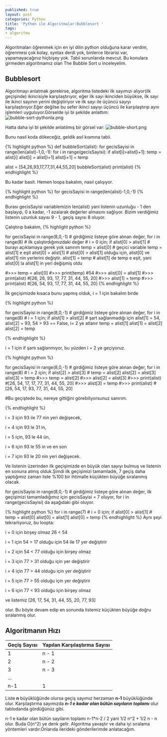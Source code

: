 ```yaml
---
published: true
layout: post
categories: Python
title: 'Python ile Algoritmalar:Bubblesort '
tags: 
- algoritma
---
```

Algoritmaları öğrenmek için en iyi dilin python olduğuna karar verdim, öğrenmesi çok kolay, syntax derdi yok, binlerce librarisi var, yapamayacağınız hiçbişey yok. Tabii sorunlarıda mevcut. Bu konulara girmeden algoritmamız olan The Bubble Sort u inceleyelim.

## Bubblesort

Algoritmayı anlatmak gerekirse, algoritma listedeki ilk sayımızı alıyor(ilk geçişinde) ikincisiyle karşılaştırıyor, eğer ilk sayı ikinciden büyükse, ilk sayı ile ikinci sayının yerini değiştiriyor ve ilk sayı ile üçüncü sayıyı karşılaştırıyor.Eğer değilse bu sefer ikinci sayıyı üçüncü ile karşılaştırıp aynı işlemleri uyguluyor.Görselde iyi bi şekilde anlattım:
![bubble-sort-pythonla.png]({{site.baseurl}}/images/bubblesort/bubble-sort-pythonla.png)

Hatta daha iyi bi şekilde anlatılmış bir görsel var:
![bubble-short.png]({{site.baseurl}}/images/bubblesort/bubble-short.png)

Bunu nasıl koda dökeceğiz, geldik asıl kısmına tabii. 

{% highlight python %}
def bubbleSort(alist):
    for gecisSayisi in range(len(alist)-1,0,-1):
        for i in range(gecisSayisi):
            if alist[i]>alist[i+1]:
                temp = alist[i]
                alist[i] = alist[i+1]
                alist[i+1] = temp

alist = [54,26,93,17,77,31,44,55,20]
bubbleSort(alist)
print(alist)
{% endhighlight %}

Bu kadar basit. Hemen loopa bakalım, nasıl çalışıyor.

{% highlight python %}
for gecisSayisi in range(len(alist)-1,0,-1)
{% endhighlight %}

Burası gecisSayisi variablemizin len(alist) yani listenin uzunluğu - 1 den başlayıp, 0 a kadar, -1 azalarak değerler almasını sağlıyor. Bizim verdiğimiz listenin uzunluk sayısı 9 - 1, geçiş sayısı 8 oluyor.

Çalıştırıp bakalım,
{% highlight python %}

for gecisSayisi in range(8,0,-1) # girdiğimiz listeye göre alınan değer,
	for i in range(8) # ilk çalıştırdığımızdaki değer
    	# i = 0 için;
        if alist[0] > alist[1] # burayı açıklamaya gerek yok sanırım
          temp = alist[0] # geçici variable temp = alist[1] e eşit
          alist[0] = alist[1] # alist[0] > alist[1] olduğu için, alist[0] ve alist[1] nin yerlerini değiştir.
          alist[1] = temp # alist[1] de temp e eşit, yani alist[0] la alist[1] in yeri değişmiş oldu 
          
#>>> temp = alist[0]
#>>> print(temp)
#54
#>>> alist[0] = alist[1]
#>>> print(alist)
#[26, 26, 93, 17, 77, 31, 44, 55, 20]
#>>> alist[1] = temp
#>>> print(alist)
#[26, 54, 93, 17, 77, 31, 44, 55, 20]
{% endhighlight %}

İlk geçişimizde kısaca bunu yapmış olduk, i = 1 için bakalım birde

{% highlight python %}

for gecisSayisi in range(8,0,-1) # girdiğimiz listeye göre alınan değer,
	for i in range(8)
    	# i = 1 için;
        if alist[1] > alist[2] # şart sağlanmadığı için alist[1] = 54, alist[2] = 93, 54 > 93 == False, i= 2 ye atlanır
          temp = alist[1] 
          alist[1] = alist[2] 
          alist[2] = temp
          
{% endhighlight %}

i = 1 için if şartı sağlanmıyor, bu yüzden i = 2 ye geçiyoruz.

{% highlight python %}

for gecisSayisi in range(8,0,-1) # girdiğimiz listeye göre alınan değer,
	for i in range(8)
    	# i = 2 için;
        if alist[2] > alist[3] # 
          temp = alist[2] 
          alist[2] = alist[3] 
          alist[3] = temp
#>>> temp = alist[2]
#>>> alist[2] = alist[3]
#>>> print(alist)
#[26, 54, 17, 17, 77, 31, 44, 55, 20]
#>>> alist[3] = temp
#>>> print(alist)
#[26, 54, 17, 93, 77, 31, 44, 55, 20]

#Bu geçiştede bu, nereye gittiğini görebiliyorsunuz sanırım.
          
{% endhighlight %}

i = 3 için 93 ile 77 nin yeri değişecek, 



i = 4 için 93 le 31 in, 



i = 5 için, 93 le 44 ün, 



i = 6 için 93 le 55 in ve en son 



i = 7 için 93 le 20 nin yeri değişecek.




Ve listenin üzerinden ilk geçişimizde en büyük olan sayıyı bulmuş ve listenin en sonuna atmış olduk.Şimdi ilk geçişimizi tamamladık, 7 geçiş daha yaptığımız zaman liste %100 bir ihtimalle küçükten büyüğe sıralanmış olacak.

for gecisSayisi in range(8,0,-1) # girdiğimiz listeye göre alınan değer, ilk geçişimizi tamamladığımız için gecisSayisi = 7 oluyor, for i in range(gecisSayisi) da aşağıdaki gibi oluyor.

{% highlight python %}
	for i in range(7)
    	# i = 0 için;
        if alist[0] > alist[1] # 
          temp = alist[0] 
          alist[0] = alist[1] 
          alist[0] = temp
{% endhighlight %}
Aynı şeyi tekrarlıyoruz, bu loopta:



i = 0 için birşey olmaz 26 < 54



i = 1 için 54 > 17 olduğu için 54 ile 17 yer değiştirir



i = 2 için 54 < 77 olduğu için birşey olmaz



i = 3 için 77 > 31 olduğu için yer değiştirir



i = 4 için 77 > 44 olduğu için yer değiştirir



i = 5 için 77 > 55 olduğu için yer değiştirir



i = 6 için 77 < 93 olduğu için birşey olmaz




ve listemiz
[26, 17, 54, 31, 44, 55, 20, 77, 93]

olur. Bu böyle devam edip en sonunda listemiz küçükten büyüğe doğru sıralanmış olur.

## Algoritmanın Hızı

| Geçiş Sayısı 	| Yapılan Karşılaştırma Sayısı 	|
|--------------	|------------------------------	|
| 1            	| n - 1                        	|
| 2            	| n - 2                        	|
| 3            	| n - 3                        	|
| ...          	|                              	|
| n-1          	| 1                            	|


Liste **n** büyüklüğünde olursa geçiş sayımız herzaman **n-1** büyüklüğünde olur. Karşılaştırma sayımızda _**n-1 e kadar olan bütün sayıların toplamı**_ olur tablodanda gördüğünüz gibi. 

n-1 e kadar olan bütün sayıların toplamı n-1*n-2 / 2 yani 1/2 n^2 + 1/2 n - n olur. Buda O(n^2) ye denk gelir. Algoritma yavaştır ve daha iyi sıralama yöntemleri vardır.Onlarıda ilerideki gönderilerimde anlatacağım.










